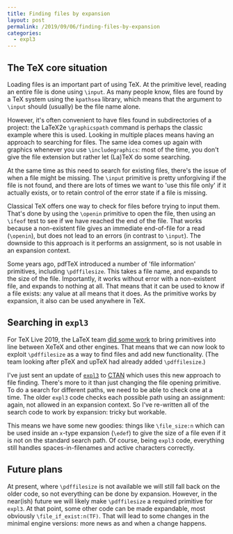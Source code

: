 ```yaml
---
title: Finding files by expansion
layout: post
permalink: /2019/09/06/finding-files-by-expansion
categories:
  - expl3
---
```


## The TeX core situation

Loading files is an important part of using TeX. At the primitive level,
reading an entire file is done using `\input`. As many people know, files are
found by a TeX system using the `kpathsea` library, which means that the
argument to `\input` should (usually) be the file name alone.

However, it's often convenient to have files found in subdirectories of a
project: the LaTeX2e `\graphicspath` command is perhaps the classic example
where this is used. Looking in multiple places means having an approach to
searching for files. The same idea comes up again with graphics whenever you
use `\includegraphics`: most of the time, you don't give the file extension but
rather let (La)TeX do some searching.

At the same time as this need to search for existing files, there's the issue
of when a file might be missing. The `\input` primitive is pretty unforgiving
if the file is not found, and there are lots of times we want to 'use this file
only' if it actually exists, or to retain control of the error state if
a file is missing.

Classical TeX offers one way to check for files before trying to input them.
That's done by using the `\openin` primitive to open the file, then using an
`\ifeof` test to see if we have reached the end of the file. That works because
a non-existent file gives an immediate end-of-file for a read (`\openin`), but
does not lead to an errors (in contrast to `\input`). The downside to this
approach is it performs an assignment, so is not usable in an expansion context.

Some years ago, pdfTeX introduced a number of 'file information' primitives,
including `\pdffilesize`. This takes a file name, and expands to the size of
the file. Importantly, it works without error with a non-existent file, and
expands to nothing at all. That means that it can be used to know if a file
exists: any value at all means that it does. As the primitive works by
expansion, it also can be used anywhere in TeX.

## Searching in `expl3`

For TeX Live 2019, the LaTeX team [did some
work](/2018/12/06/bringing-xetex-into-line) to bring primitives into line
between XeTeX and other engines. That means that we can now look to exploit
`\pdffilesize` as a way to find files and add new functionality. (The team
  looking after pTeX and upTeX had already added `\pdffilesize`.)

I've just sent an update of [`expl3`](https://ctan.org/pkg/l3kernel) to
[CTAN](https://ww.ctan.org) which uses this new approach to file finding.
There's more to it than just changing the file opening primitive. To do a
search for different paths, we need to be able to check one at a time. The
older `expl3` code checks each possible path using an assignment: again, not
allowed in an expansion context. So I've re-written all of the search code to
work by expansion: tricky but workable.

This means we have some new goodies: things like `\file_size:n` which can
be used inside an `x`-type expansion (`\edef`) to give the size of a file
even if it is not on the standard search path. Of course, being `expl3`
code, everything still handles spaces-in-filenames and active characters
correctly.

## Future plans

At present, where `\pdffilesize` is not available we will still fall back on
the older code, so not everything can be done by expansion. However, in the
near(ish) future we will likely make `\pdffilesize` a required primitive for
`expl3`. At that point, some other code can be made expandable, most
obviously `\file_if_exist:n(TF)`. That will lead to some changes in the minimal
engine versions: more news as and when a change happens.
